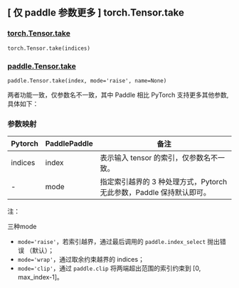 ## [ 仅 paddle 参数更多 ] torch.Tensor.take

### [torch.Tensor.take](https://pytorch.org/docs/1.13/generated/torch.Tensor.take.html#torch.Tensor.take)

```
torch.Tensor.take(indices)
```

### [paddle.Tensor.take](https://www.paddlepaddle.org.cn/documentation/docs/zh/api/paddle/Tensor_cn.html#take-index-mode-raise-name-none)

```
paddle.Tensor.take(index, mode='raise', name=None)
```

两者功能一致，仅参数名不一致，其中 Paddle 相比 PyTorch 支持更多其他参数,具体如下：

### 参数映射

| Pytorch | PaddlePaddle | 备注                                                         |
| ------- | ------------ | ------------------------------------------------------------ |
| indices | index        | 表示输入 tensor 的索引，仅参数名不一致。                     |
| -       | mode         | 指定索引越界的 3 种处理方式，Pytorch 无此参数，Paddle 保持默认即可。 |

注：

三种mode

- `mode='raise'`，若索引越界，通过最后调用的 `paddle.index_select` 抛出错误 （默认）；
- `mode='wrap'`，通过取余约束越界的 indices；
- `mode='clip'`，通过 `paddle.clip` 将两端超出范围的索引约束到 [0, max_index-1]。
